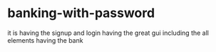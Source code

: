 # banking-with-password

it is having the signup and login
having the great gui including the all elements having the bank
